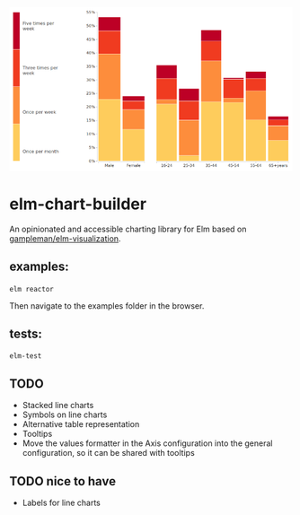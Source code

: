 ![elm-chart-builder](./elm-chart-builder-example.png?raw=true "elm-chart-builder-example")

# elm-chart-builder
An opinionated and accessible charting library for Elm based on [gampleman/elm-visualization](https://github.com/gampleman/elm-visualization).

## examples:
`elm reactor`

Then navigate to the examples folder in the browser.

## tests:
`elm-test`

## TODO 
* Stacked line charts
* Symbols on line charts
* Alternative table representation 
* Tooltips
* Move the values formatter in the Axis configuration into the general configuration, so it can be shared with tooltips

## TODO nice to have
* Labels for line charts
